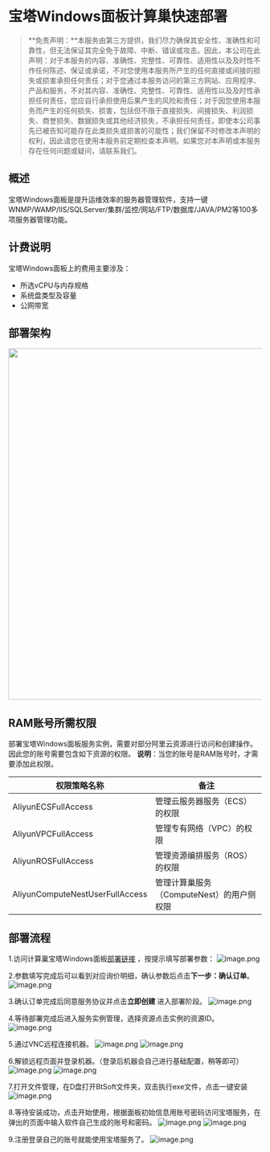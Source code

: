 # 宝塔Windows面板计算巢快速部署


>**免责声明：**本服务由第三方提供，我们尽力确保其安全性、准确性和可靠性，但无法保证其完全免于故障、中断、错误或攻击。因此，本公司在此声明：对于本服务的内容、准确性、完整性、可靠性、适用性以及及时性不作任何陈述、保证或承诺，不对您使用本服务所产生的任何直接或间接的损失或损害承担任何责任；对于您通过本服务访问的第三方网站、应用程序、产品和服务，不对其内容、准确性、完整性、可靠性、适用性以及及时性承担任何责任，您应自行承担使用后果产生的风险和责任；对于因您使用本服务而产生的任何损失、损害，包括但不限于直接损失、间接损失、利润损失、商誉损失、数据损失或其他经济损失，不承担任何责任，即使本公司事先已被告知可能存在此类损失或损害的可能性；我们保留不时修改本声明的权利，因此请您在使用本服务前定期检查本声明。如果您对本声明或本服务存在任何问题或疑问，请联系我们。


## 概述

宝塔Windows面板是提升运维效率的服务器管理软件，支持一键WNMP/WAMP/IIS/SQLServer/集群/监控/网站/FTP/数据库/JAVA/PM2等100多项服务器管理功能。


## 计费说明

宝塔Windows面板上的费用主要涉及：

- 所选vCPU与内存规格
- 系统盘类型及容量
- 公网带宽

## 部署架构

<img src="1.png" width="1500" height="700" align="bottom"/>

## RAM账号所需权限

部署宝塔Windows面板服务实例，需要对部分阿里云资源进行访问和创建操作。因此您的账号需要包含如下资源的权限。
  **说明**：当您的账号是RAM账号时，才需要添加此权限。

| 权限策略名称                          | 备注                     |
|---------------------------------|------------------------|
| AliyunECSFullAccess             | 管理云服务器服务（ECS）的权限       |
| AliyunVPCFullAccess             | 管理专有网络（VPC）的权限         |
| AliyunROSFullAccess             | 管理资源编排服务（ROS）的权限       |
| AliyunComputeNestUserFullAccess | 管理计算巢服务（ComputeNest）的用户侧权限 |

## 部署流程
1.访问计算巢宝塔Windows面板[部署链接](https://computenest.console.aliyun.com/service/instance/create/cn-hangzhou?type=user&ServiceId=service-e26e5101a4f64c5d9969)
，按提示填写部署参数：
    ![image.png](2.png)

2.参数填写完成后可以看到对应询价明细，确认参数后点击**下一步：确认订单**。
    ![image.png](3.png)

3.确认订单完成后同意服务协议并点击**立即创建**
   进入部署阶段。
    ![image.png](4.png)

4.等待部署完成后进入服务实例管理，选择资源点击实例的资源ID。
    ![image.png](5.png)

5.通过VNC远程连接机器。
    ![image.png](7.png)
    ![image.png](8.png)

6.解锁远程页面并登录机器。（登录后机器会自己进行基础配置，稍等即可）
    ![image.png](9.png)
    ![image.png](10.png)

7.打开文件管理，在D盘打开BtSoft文件夹，双击执行exe文件，点击一键安装
    ![image.png](11.png)

8.等待安装成功，点击开始使用，根据面板初始信息用账号密码访问宝塔服务，在弹出的页面中输入软件自己生成的账号和密码。
    ![image.png](12.png)
    ![image.png](13.png)

9.注册登录自己的账号就能使用宝塔服务了。
    ![image.png](14.png)